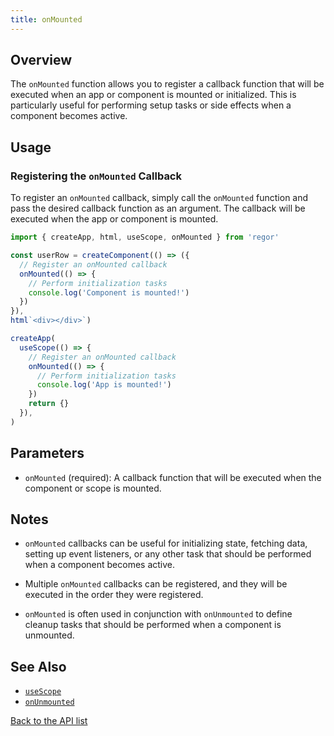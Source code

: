 ```yaml
---
title: onMounted
---
```



## Overview

The `onMounted` function allows you to register a callback function that will be executed when an app or component is mounted or initialized. This is particularly useful for performing setup tasks or side effects when a component becomes active.

## Usage

### Registering the `onMounted` Callback

To register an `onMounted` callback, simply call the `onMounted` function and pass the desired callback function as an argument. The callback will be executed when the app or component is mounted.

```ts
import { createApp, html, useScope, onMounted } from 'regor'

const userRow = createComponent(() => ({
  // Register an onMounted callback
  onMounted(() => {
    // Perform initialization tasks
    console.log('Component is mounted!')
  })
}),
html`<div></div>`)

createApp(
  useScope(() => {
    // Register an onMounted callback
    onMounted(() => {
      // Perform initialization tasks
      console.log('App is mounted!')
    })
    return {}
  }),
)
```

## Parameters

- `onMounted` (required): A callback function that will be executed when the component or scope is mounted.

## Notes

- `onMounted` callbacks can be useful for initializing state, fetching data, setting up event listeners, or any other task that should be performed when a component becomes active.

- Multiple `onMounted` callbacks can be registered, and they will be executed in the order they were registered.

- `onMounted` is often used in conjunction with `onUnmounted` to define cleanup tasks that should be performed when a component is unmounted.

## See Also

- [`useScope`](/api/useScope)
- [`onUnmounted`](/api/onUnmounted)

[Back to the API list](/api/regor-api)
